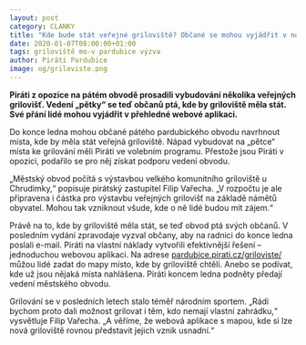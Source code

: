 ```yaml
---
layout: post
category: CLANKY
title: "Kde bude stát veřejné griloviště? Občané se mohou vyjádřit v nové aplikaci"
date: 2020-01-07T08:00:00+01:00
tags: griloviště mo-v pardubice výzva
author: Piráti Pardubice
image: og/griloviste.png
---
```


**Piráti z opozice na pátém obvodě prosadili vybudování několika veřejných
grilovišť. Vedení „pětky“ se teď občanů ptá, kde by griloviště měla stát. Své
přání lidé mohou vyjádřit v přehledné webové aplikaci.**

Do konce ledna mohou občané pátého pardubického obvodu navrhnout místa, kde by
měla stát veřejná griloviště. Nápad vybudovat na „pětce“ místa ke grilování měli
Piráti ve volebním programu. Přestože jsou Piráti v opozici, podařilo se pro něj
získat podporu vedení obvodu.

„Městský obvod počítá s výstavbou velkého komunitního griloviště u Chrudimky,“
popisuje pirátský zastupitel Filip Vařecha. „V rozpočtu je ale připravena i
částka pro výstavbu veřejných grilovišť na základě námětů obyvatel. Mohou tak
vzniknout všude, kde o ně lidé budou mít zájem.“

Právě na to, kde by griloviště měla stát, se teď obvod ptá svých občanů. V
posledním vydání zpravodaje vyzval občany, aby na radnici do konce ledna poslali
e-mail. Piráti na vlastní náklady vytvořili efektivnější řešení – jednoduchou
webovou aplikaci. Na adrese [pardubice.pirati.cz/griloviste/](/griloviste/) můžou lidé
zadat do mapy místo, kde by griloviště chtěli. Anebo se podívat, kde už jsou
nějaká místa nahlášena. Piráti koncem ledna podněty předají vedení městského
obvodu.

Grilování se v posledních letech stalo téměř národním sportem. „Rádi bychom
proto dali možnost grilovat i těm, kdo nemají vlastní zahrádku,“ vysvětluje
Filip Vařecha. „A věříme, že webová aplikace s mapou, kde si lze nová griloviště
rovnou představit jejich vznik usnadní.“
